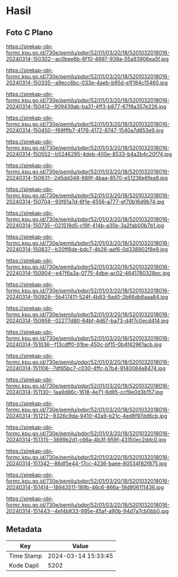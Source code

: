 # Hasil

## Foto C Plano

https://sirekap-obj-formc.kpu.go.id/730e/pemilu/pdpr/52/01/03/20/18/5201032018016-20240314-150302--ac0bee6b-6f10-4897-939a-55a93906ea5f.jpg

https://sirekap-obj-formc.kpu.go.id/730e/pemilu/pdpr/52/01/03/20/18/5201032018016-20240314-150335--a9ecc6bc-033e-4aeb-b95d-e1f184c15460.jpg

https://sirekap-obj-formc.kpu.go.id/730e/pemilu/pdpr/52/01/03/20/18/5201032018016-20240314-150412--909439ab-ba31-4ff3-b877-67f8a357e226.jpg

https://sirekap-obj-formc.kpu.go.id/730e/pemilu/pdpr/52/01/03/20/18/5201032018016-20240314-150450--f69fffb7-4176-4172-8747-1540a7d653e9.jpg

https://sirekap-obj-formc.kpu.go.id/730e/pemilu/pdpr/52/01/03/20/18/5201032018016-20240314-150552--b5246295-4deb-400e-8533-b4a2b4c20f74.jpg

https://sirekap-obj-formc.kpu.go.id/730e/pemilu/pdpr/52/01/03/20/18/5201032018016-20240314-150631--2d5dd348-889f-4baa-8570-e51236e6fea8.jpg

https://sirekap-obj-formc.kpu.go.id/730e/pemilu/pdpr/52/01/03/20/18/5201032018016-20240314-150704--93f61a7d-6f1e-4556-a777-ef70b16d9b74.jpg

https://sirekap-obj-formc.kpu.go.id/730e/pemilu/pdpr/52/01/03/20/18/5201032018016-20240314-150735--021519d5-c19f-414b-a35b-3a2fab00b7b1.jpg

https://sirekap-obj-formc.kpu.go.id/730e/pemilu/pdpr/52/01/03/20/18/5201032018016-20240314-150837--b20ff8de-bdc7-4b26-aaf6-0d338902f8e9.jpg

https://sirekap-obj-formc.kpu.go.id/730e/pemilu/pdpr/52/01/03/20/18/5201032018016-20240314-150904--e47f6a3a-0775-4dbe-ac02-4641780328ec.jpg

https://sirekap-obj-formc.kpu.go.id/730e/pemilu/pdpr/52/01/03/20/18/5201032018016-20240314-150928--5b417411-524f-4b83-9ad0-2b66db6aaa84.jpg

https://sirekap-obj-formc.kpu.go.id/730e/pemilu/pdpr/52/01/03/20/18/5201032018016-20240314-150958--02277d80-84bf-4d67-ba73-d4f7c0ecd414.jpg

https://sirekap-obj-formc.kpu.go.id/730e/pemilu/pdpr/52/01/03/20/18/5201032018016-20240314-151036--f13cdff0-01be-450c-bf15-0b4f42961acb.jpg

https://sirekap-obj-formc.kpu.go.id/730e/pemilu/pdpr/52/01/03/20/18/5201032018016-20240314-151106--7df85bc7-c030-4ffc-b7b4-9140084e8474.jpg

https://sirekap-obj-formc.kpu.go.id/730e/pemilu/pdpr/52/01/03/20/18/5201032018016-20240314-151130--1aa9d86c-1618-4e71-8d95-ccf9e0d3b157.jpg

https://sirekap-obj-formc.kpu.go.id/730e/pemilu/pdpr/52/01/03/20/18/5201032018016-20240314-151212--8326c9da-9410-42a9-b21c-4ed8f97dd6cb.jpg

https://sirekap-obj-formc.kpu.go.id/730e/pemilu/pdpr/52/01/03/20/18/5201032018016-20240314-151315--3899b2d1-c66a-4b3f-959f-43150ec2ddc0.jpg

https://sirekap-obj-formc.kpu.go.id/730e/pemilu/pdpr/52/01/03/20/18/5201032018016-20240314-151342--86df5e44-17cc-4236-baee-80534f82f875.jpg

https://sirekap-obj-formc.kpu.go.id/730e/pemilu/pdpr/52/01/03/20/18/5201032018016-20240314-151414--18943511-189b-46c6-866a-19d906111436.jpg

https://sirekap-obj-formc.kpu.go.id/730e/pemilu/pdpr/52/01/03/20/18/5201032018016-20240314-151443--4ef4b833-995e-45af-a90b-94d7a7cb0bb0.jpg


## Metadata

| Key        | Value               |
| ---------- | ------------------- |
| Time Stamp | 2024-03-14 15:33:45 |
| Kode Dapil | 5202                |




